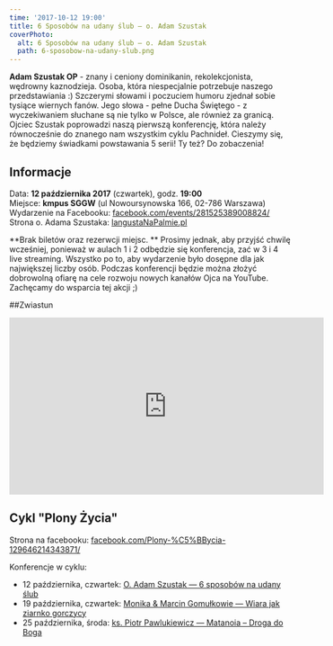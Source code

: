 ```yaml
---
time: '2017-10-12 19:00'
title: 6 Sposobów na udany ślub – o. Adam Szustak
coverPhoto:
  alt: 6 Sposobów na udany ślub – o. Adam Szustak
  path: 6-sposobow-na-udany-slub.png
---
```

**Adam Szustak OP** - znany i ceniony dominikanin, rekolekcjonista, wędrowny kaznodzieja. Osoba, która 
niespecjalnie potrzebuje naszego przedstawiania :) Szczerymi słowami i poczuciem humoru zjednał sobie 
tysiące wiernych fanów. Jego słowa - pełne Ducha Świętego - z wyczekiwaniem słuchane są nie tylko w 
Polsce, ale również za granicą. 
Ojciec Szustak poprowadzi naszą pierwszą konferencję, która należy równocześnie do znanego nam wszystkim 
cyklu Pachnideł. Cieszymy się, że będziemy świadkami powstawania 5 serii! Ty też? 
Do zobaczenia!




## Informacje
Data: **12 października 2017** (czwartek),  godz. **19:00**<br />
Miejsce: **kmpus SGGW** (ul Nowoursynowska 166, 02-786 Warszawa)<br />
Wydarzenie na Facebooku: [facebook.com/events/281525389008824/](https://www.facebook.com/events/281525389008824/)<br />
Strona o. Adama Szustaka: [langustaNaPalmie.pl](http://www.langustanapalmie.pl/)<br />

**Brak biletów oraz rezerwcji miejsc. **
Prosimy jednak, aby przyjść chwilę wcześniej, ponieważ w aulach 1 i 2 odbędzie się konferencja, zać w 3 i 4 
live streaming. Wszystko po to, aby wydarzenie było dosępne dla jak największej liczby osób.
Podczas konferencji będzie można złożyć dobrowolną ofiarę na cele rozwoju nowych kanałów Ojca na YouTube. 
Zachęcamy do wsparcia tej akcji ;)





##Zwiastun
<iframe width="560" height="315" src="https://www.youtube-nocookie.com/embed/yODtM2MMIdE?rel=0" frameborder="0" allowfullscreen></iframe>




## Cykl "Plony Życia"
Strona na facebooku: [facebook.com/Plony-%C5%BBycia-129646214343871/](https://web.facebook.com/Plony-%C5%BBycia-129646214343871/)

Konferencje w cyklu:
- 12 października, czwartek: [O. Adam Szustak — 6 sposobów na udany ślub](/2017/2017.10.12-6-sposobow-na-udany-slub-o-adam-szustak)
- 19 października, czwartek: [Monika & Marcin Gomułkowie — Wiara jak ziarnko gorczycy](https://solideo.pl/2017/2017.10.19-wiara-jak-ziarnko-gorczycy-gomulkowie)
- 25 października, środa: [ks. Piotr Pawlukiewicz — Matanoia – Droga do Boga](https://solideo.pl/2017/2017.10.25-metanoia-droga-do-boga)